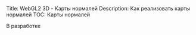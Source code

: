 Title: WebGL2 3D - Карты нормалей
Description: Как реализовать карты нормалей
TOC: Карты нормалей

В разработке

<!--
двусторонний / gl_FrontFacing
normal = normal * ( float( gl_FrontFacing ) * 2.0 - 1.0 );
--> 